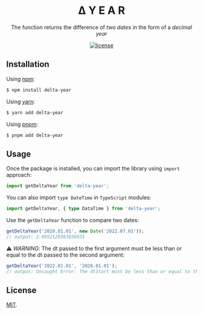 <h1 align="center">
	Δ Y E A R
</h1>

<p align="center">
	The function returns the difference of <i>two dates</i> in the form of a <i>decimal year</i>
</p>

<div align="center">

[![license](https://img.shields.io/badge/license-MIT-ffcd28.svg)](LICENSE)

</div>

## Installation

Using [npm](https://github.com/npm/cli):
```bash
$ npm install delta-year
```

Using [yarn](https://github.com/yarnpkg/berry):
```bash
$ yarn add delta-year
```

Using [pnpm](https://github.com/pnpm/pnpm):
```bash
$ pnpm add delta-year
```

## Usage
Once the package is installed, you can import the library using `import` approach:
```js
import getDeltaYear from 'delta-year';
```

You can also import `type DateTime` in `TypeScript` modules:
```ts
import getDeltaYear, { type DataTime } from 'delta-year';
```

Use the `getDeltaYear` function to compare two dates:
```ts
getDeltaYear('2020.01.01', new Date('2022.07.01'));
// output: 2.4952120383036935
```

⚠️ _WARNING_:
The dt passed to the first argument must be less than or equal to the dt passed to the second argument:
```ts
getDeltaYear('2022.01.01', '2020.01.01');
// output: Uncaught Error: The dtStart must be less than or equal to the dtEnd: 2022.01.01 > 2020.01.01
```

## License

[MIT](LICENSE).
